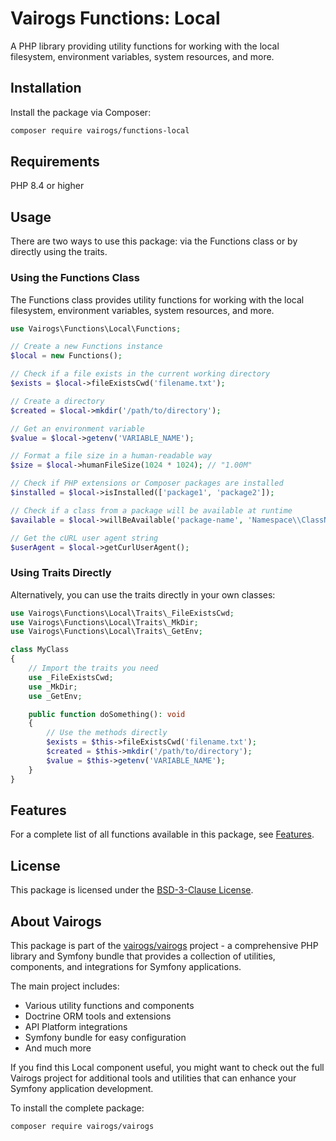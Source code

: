 # Vairogs Functions: Local

A PHP library providing utility functions for working with the local filesystem, environment variables, system resources, and more.

## Installation

Install the package via Composer:

```bash
composer require vairogs/functions-local
```

## Requirements

PHP 8.4 or higher

## Usage

There are two ways to use this package: via the Functions class or by directly using the traits.

### Using the Functions Class

The Functions class provides utility functions for working with the local filesystem, environment variables, system resources, and more.

```php
use Vairogs\Functions\Local\Functions;

// Create a new Functions instance
$local = new Functions();

// Check if a file exists in the current working directory
$exists = $local->fileExistsCwd('filename.txt');

// Create a directory
$created = $local->mkdir('/path/to/directory');

// Get an environment variable
$value = $local->getenv('VARIABLE_NAME');

// Format a file size in a human-readable way
$size = $local->humanFileSize(1024 * 1024); // "1.00M"

// Check if PHP extensions or Composer packages are installed
$installed = $local->isInstalled(['package1', 'package2']);

// Check if a class from a package will be available at runtime
$available = $local->willBeAvailable('package-name', 'Namespace\\ClassName', ['parent-package']);

// Get the cURL user agent string
$userAgent = $local->getCurlUserAgent();
```

### Using Traits Directly

Alternatively, you can use the traits directly in your own classes:

```php
use Vairogs\Functions\Local\Traits\_FileExistsCwd;
use Vairogs\Functions\Local\Traits\_MkDir;
use Vairogs\Functions\Local\Traits\_GetEnv;

class MyClass
{
    // Import the traits you need
    use _FileExistsCwd;
    use _MkDir;
    use _GetEnv;

    public function doSomething(): void
    {
        // Use the methods directly
        $exists = $this->fileExistsCwd('filename.txt');
        $created = $this->mkdir('/path/to/directory');
        $value = $this->getenv('VARIABLE_NAME');
    }
}
```

## Features

For a complete list of all functions available in this package, see [Features](docs/features.md).

## License

This package is licensed under the [BSD-3-Clause License](LICENSE).

## About Vairogs

This package is part of the [vairogs/vairogs](https://github.com/vairogs/vairogs) project - a comprehensive PHP library and Symfony bundle that provides a collection of utilities, components, and integrations for Symfony applications. 

The main project includes:
- Various utility functions and components
- Doctrine ORM tools and extensions
- API Platform integrations
- Symfony bundle for easy configuration
- And much more

If you find this Local component useful, you might want to check out the full Vairogs project for additional tools and utilities that can enhance your Symfony application development.

To install the complete package:

```bash
composer require vairogs/vairogs
```

